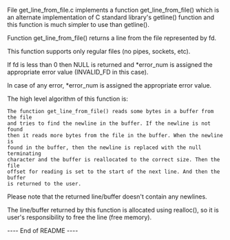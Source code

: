 File get_line_from_file.c implements a function get_line_from_file() which is an
alternate implementation of C standard library's getline() function and this
function is much simpler to use than getline().

Function get_line_from_file() returns a line from the file represented by fd.

This function supports only regular files (no pipes, sockets, etc).

If fd is less than 0 then NULL is returned and *error_num is assigned the
appropriate error value (INVALID_FD in this case).

In case of any error, *error_num is assigned the appropriate error value.

The high level algorithm of this function is:

    The function get_line_from_file() reads some bytes in a buffer from the file
    and tries to find the newline in the buffer. If the newline is not found
    then it reads more bytes from the file in the buffer. When the newline is
    found in the buffer, then the newline is replaced with the null terminating
    character and the buffer is reallocated to the correct size. Then the file
    offset for reading is set to the start of the next line. And then the buffer
    is returned to the user.

Please note that the returned line/buffer doesn't contain any newlines.

The line/buffer returned by this function is allocated using realloc(), so it is
user's responsibility to free the line (free memory).

---- End of README ----
